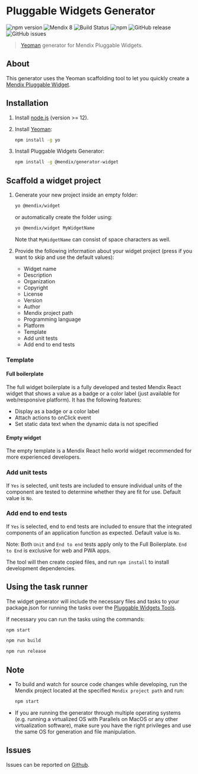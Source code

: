# Pluggable Widgets Generator

![npm version](https://badge.fury.io/js/%40mendix%2Fgenerator-widget.svg)
![Mendix 8](https://img.shields.io/badge/mendix-8.0.0-brightgreen.svg)
![Build Status](https://travis-ci.org/mendix/widgets-resources.svg?branch=master)
![npm](https://img.shields.io/npm/dm/@mendix/generator-widget)
![GitHub release](https://img.shields.io/github/release/mendix/widgets-resources)
![GitHub issues](https://img.shields.io/github/issues/mendix/widgets-resources)

> [Yeoman](http://yeoman.io) generator for Mendix Pluggable Widgets.

## About

This generator uses the Yeoman scaffolding tool to let you quickly create a [Mendix Pluggable Widget](https://docs.mendix.com/howto/extensibility/pluggable-widgets).

## Installation

1. Install [node.js](https://nodejs.org/) (version >= 12).
1. Install [Yeoman](http://yeoman.io):

    ```bash
    npm install -g yo
    ```

1. Install Pluggable Widgets Generator:

    ```bash
    npm install -g @mendix/generator-widget
    ```

## Scaffold a widget project

1. Generate your new project inside an empty folder:

    ```bash
    yo @mendix/widget
    ```

    or automatically create the folder using:

    ```bash
    yo @mendix/widget MyWidgetName
    ```

    Note that `MyWidgetName` can consist of space characters as well.

1. Provide the following information about your widget project (press <Enter> if you want to skip and use the default values):

    - Widget name
    - Description
    - Organization
    - Copyright
    - License
    - Version
    - Author
    - Mendix project path
    - Programming language
    - Platform
    - Template
    - Add unit tests
    - Add end to end tests

### Template

#### Full boilerplate

The full widget boilerplate is a fully developed and tested Mendix React widget that shows a value as a badge or a color label (just available for web/responsive platform).
It has the following features:

-   Display as a badge or a color label
-   Attach actions to onClick event
-   Set static data text when the dynamic data is not specified

#### Empty widget

The empty template is a Mendix React hello world widget recommended for more experienced developers.

### Add unit tests

If `Yes` is selected, unit tests are included to ensure individual units of the component are tested to determine whether they are fit for use. Default value is `No`.

### Add end to end tests

If `Yes` is selected, end to end tests are included to ensure that the integrated components of an application function as expected. Default value is `No`.

Note: Both `Unit` and `End to end` tests apply only to the Full Boilerplate. `End to End` is exclusive for web and PWA apps.

The tool will then create copied files, and run `npm install` to install development dependencies.

## Using the task runner

The widget generator will include the necessary files and tasks to your package.json for running the tasks over the [Pluggable Widgets Tools](https://github.com/mendix/widgets-resources/tree/master/packages/tools/pluggable-widgets-tools).

If necessary you can run the tasks using the commands:

```bash
npm start
```

```bash
npm run build
```

```bash
npm run release
```

## Note

-   To build and watch for source code changes while developing, run the Mendix project located at the specified `Mendix project path` and run:

    ```bash
    npm start
    ```

-   If you are running the generator through multiple operating systems (e.g. running a virtualized OS with Parallels on MacOS or any other virtualization software), make sure you have the right privileges and use the same OS for generation and file manipulation.

## Issues

Issues can be reported on [Github](https://github.com/mendix/widgets-resources/issues).
